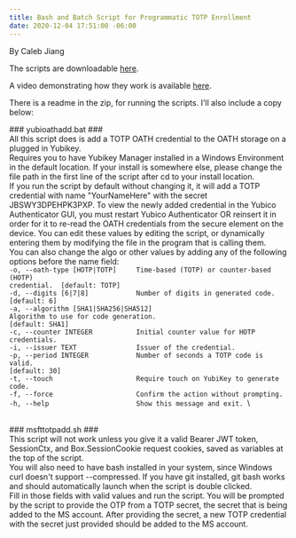 ```yaml
---
title: Bash and Batch Script for Programmatic TOTP Enrollment
date: 2020-12-04 17:51:00 -06:00
---
```


By Caleb Jiang

The scripts are downloadable [here](/uploads/Yubikey%20Scripts.zip).

A video demonstrating how they work is available [here](https://youtu.be/YTxlQPr4Ya0).

There is a readme in the zip, for running the scripts. I'll also include a copy below:

\### yubioathadd.bat ###
\
All this script does is add a TOTP OATH credential to the OATH storage on a plugged in Yubikey.
\
Requires you to have Yubikey Manager installed in a Windows Environment in the default location. If your install is somewhere else, please change the file path in the first line of the script after cd to your install location.
\
If you run the script by default without changing it, it will add a TOTP credential with name "YourNameHere" with the secret JBSWY3DPEHPK3PXP. To view the newly added credential in the Yubico Authenticator GUI, you must restart Yubico Authenticator OR reinsert it in order for it to re-read the OATH credentials from the secure element on the device. You can edit these values by editing the script, or dynamically entering them by modifying the file in the program that is calling them.
\
You can also change the algo or other values by adding any of the following options before the name field:
\
`-o, --oath-type [HOTP|TOTP]     Time-based (TOTP) or counter-based (HOTP)
`\
`credential.  [default: TOTP]
`\
`-d, --digits [6|7|8]            Number of digits in generated code.
`\
`[default: 6]
`\
`-a, --algorithm [SHA1|SHA256|SHA512]
`\
`Algorithm to use for code generation.
`\
`[default: SHA1]
`\
`-c, --counter INTEGER           Initial counter value for HOTP credentials.
`\
`-i, --issuer TEXT               Issuer of the credential.
`\
`-p, --period INTEGER            Number of seconds a TOTP code is valid.
`\
`[default: 30]
`\
`-t, --touch                     Require touch on YubiKey to generate code.
`\
`-f, --force                     Confirm the action without prompting.
`\
`-h, --help                      Show this message and exit.
`\

\
\### msfttotpadd.sh ###
\
This script will not work unless you give it a valid Bearer JWT token, SessionCtx, and Box.SessionCookie request cookies, saved as variables at the top of the script.
\
You will also need to have bash installed in your system, since Windows curl doesn't support --compressed. If you have git installed, git bash works and should automatically launch when the script is double clicked.
\
Fill in those fields with valid values and run the script. You will be prompted by the script to provide the OTP from a TOTP secret, the secret that is being added to the MS account. After providing the secret, a new TOTP credential with the secret just provided should be added to the MS account.